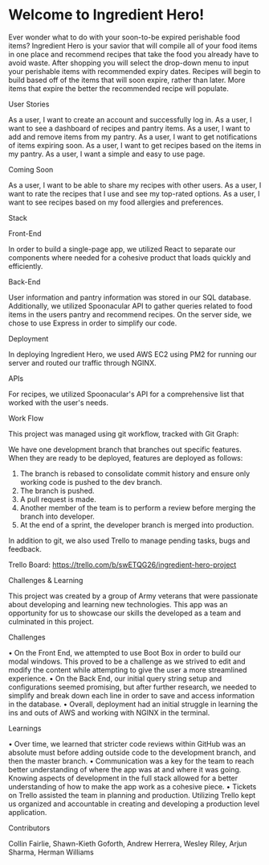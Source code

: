 # Welcome to Ingredient Hero!

Ever wonder what to do with your soon-to-be expired perishable food items? Ingredient Hero is your savior that will compile all of your food items in one place and recommend 
recipes that take the food you already have to avoid waste. After shopping you will select the drop-down menu to input your perishable items with recommended expiry dates. Recipes will begin to build based off of the items that will soon expire, rather than later. More items that expire the better the recommended recipe will populate. 





User Stories

As a user, I want to create an account and successfully log in.
As a user, I want to see a dashboard of recipes and pantry items.
As a user, I want to add and remove items from my pantry.
As a user, I want to get notifications of items expiring soon.
As a user, I want to get recipes based on the items in my pantry.
As a user, I want a simple and easy to use page.


Coming Soon

As a user, I want to be able to share my recipes with other users.
As a user, I want to rate the recipes that I use and see my top-rated options.
As a user, I want to see recipes based on my food allergies and preferences.


Stack


Front-End

In order to build a single-page app, we utilized React to separate our components where needed for a cohesive product that loads quickly and efficiently. 

Back-End

User information and pantry information was stored in our SQL database. Additionally, we utilized Spoonacular API to gather queries related to food items in the users pantry and recommend recipes. On the server side, we chose to use Express in order to simplify our code.

Deployment

In deploying Ingredient Hero, we used AWS EC2 using PM2 for running our server and routed our traffic through NGINX.

APIs

For recipes, we utilized Spoonacular's API for a comprehensive list that worked with the user's needs.


Work Flow

This project was managed using git workflow, tracked with Git Graph:


We have one development branch that branches out specific features. When they are ready to be deployed, features are deployed as follows:
1. The branch is rebased to consolidate commit history and ensure only working code is pushed to the dev branch.
2. The branch is pushed.
3. A pull request is made.
4. Another member of the team is to perform a review before merging the branch into developer.
5. At the end of a sprint, the developer branch is merged into production.

In addition to git, we also used Trello to manage pending tasks, bugs and feedback.

Trello Board: https://trello.com/b/swETQG26/ingredient-hero-project



Challenges & Learning

This project was created by a group of Army veterans that were passionate about developing and learning new technologies. This app was an opportunity for us to showcase 
our skills the developed as a team and culminated in this project.

Challenges

• On the Front End, we attempted to use Boot Box in order to build our modal windows. This proved to be a challenge as we strived to edit and modify the content while attempting to give the user a more streamlined experience.
• On the Back End, our initial query string setup and configurations seemed promising, but after further research, we needed to simplify and break down each line in order to save and access information in the database.
• Overall, deployment had an initial struggle in learning the ins and outs of AWS and working with NGINX in the terminal.

Learnings

• Over time, we learned that stricter code reviews within GitHub was an absolute must before adding outside code to the development branch, and then the master branch.
• Communication was a key for the team to reach better understanding of where the app was at and where it was going. Knowing aspects of development in the full stack allowed for a better understanding of how to make the app work as a cohesive piece.
• Tickets on Trello assisted the team in planning and production. Utilizing Trello kept us organized and accountable in creating and developing a production level application.


Contributors

Collin Fairlie, Shawn-Kieth Goforth, Andrew Herrera, Wesley Riley, Arjun Sharma, Herman Williams